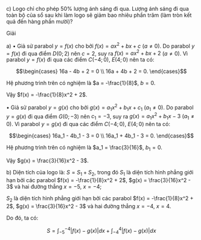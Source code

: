 c) Logo chỉ cho phép 50% lượng ánh sáng đi qua. Lượng ánh sáng đi qua toàn bộ của sổ sau khi làm logo sẽ giảm bao nhiêu phần trăm (làm tròn kết quả đến hàng phần mười)?

Giải

a) • Giả sử parabol $y = f(x)$ cho bởi $f(x) = ax^2 + bx + c$ $(a \neq 0)$. Do parabol $y = f(x)$ đi qua điểm $D (0 ; 2)$ nên $c = 2$, suy ra $f(x) = ax^2 + bx + 2$ $(a \neq 0)$. Vì parabol $y = f(x)$ đi qua các điểm $C (-4 ; 0)$, $E (4 ; 0)$ nên ta có:

$$\begin{cases}
16a - 4b + 2 = 0 \\
16a + 4b + 2 = 0.
\end{cases}$$

Hệ phương trình trên có nghiệm là $a = -\frac{1}{8}$, $b = 0$.

Vậy $f(x) = -\frac{1}{8}x^2 + 2$.

• Giả sử parabol $y = g(x)$ cho bởi $g(x) = a_1x^2 + b_1x + c_1$ $(a_1 \neq 0)$. Do parabol $y = g(x)$ đi qua điểm $G (0 ; -3)$ nên $c_1 = -3$, suy ra $g(x) = a_1x^2 + b_1x - 3$ $(a_1 \neq 0)$. Vì parabol $y = g(x)$ đi qua các điểm $C (-4 ; 0)$, $E (4 ; 0)$ nên ta có:

$$\begin{cases}
16a_1 - 4b_1 - 3 = 0 \\
16a_1 + 4b_1 - 3 = 0.
\end{cases}$$

Hệ phương trình trên có nghiệm là $a_1 = \frac{3}{16}$, $b_1 = 0$.

Vậy $g(x) = \frac{3}{16}x^2 - 3$.

b) Diện tích của logo là: $S = S_1 + S_2$, trong đó $S_1$ là diện tích hình phẳng giới hạn bởi các parabol $f(x) = -\frac{1}{8}x^2 + 2$, $g(x) = \frac{3}{16}x^2 - 3$ và hai đường thẳng $x = -5$, $x = -4$;

$S_2$ là diện tích hình phẳng giới hạn bởi các parabol $f(x) = -\frac{1}{8}x^2 + 2$, $g(x) = \frac{3}{16}x^2 - 3$ và hai đường thẳng $x = -4$, $x = 4$.

Do đó, ta có:

$$S = \int_{-5}^{-4} |f(x) - g(x)| dx + \int_{-4}^{4} |f(x) - g(x)| dx$$